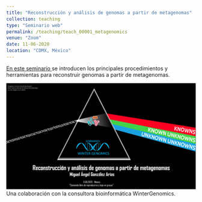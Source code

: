 ```yaml
---
title: "Reconstrucción y análisis de genomas a partir de metagenomas"
collection: teaching
type: "Seminario web"
permalink: /teaching/teach_00001_metagenomics
venue: "Zoom"
date: 11-06-2020
location: "CDMX, México"
---
```


<a href="https://www.youtube.com/live/ckIbT93Qhjc?feature=share&t=275
">En este seminario </a> se introducen los principales procedimientos y herramientas para reconstruir genomas a partir de metagenomas. 


![webinar](/images/gama_metagenomics.png)
Una colaboración con la consultora bioinformática WinterGenomics. 



